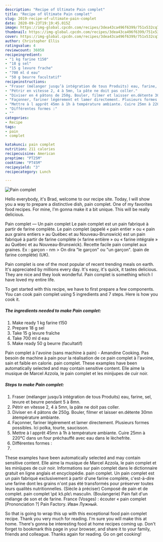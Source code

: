 ```yaml
---
description: "Recipe of Ultimate Pain complet"
title: "Recipe of Ultimate Pain complet"
slug: 2019-recipe-of-ultimate-pain-complet
date: 2020-09-23T19:19:45.015Z
image: https://img-global.cpcdn.com/recipes/3dea43ca496f6399/751x532cq70/pain-complet-photo-principale-de-la-recette.jpg
thumbnail: https://img-global.cpcdn.com/recipes/3dea43ca496f6399/751x532cq70/pain-complet-photo-principale-de-la-recette.jpg
cover: https://img-global.cpcdn.com/recipes/3dea43ca496f6399/751x532cq70/pain-complet-photo-principale-de-la-recette.jpg
author: Christopher Ellis
ratingvalue: 4
reviewcount: 36058
recipeingredient:
- "1 kg farine t150"
- "18 g sel"
- "15 g levure frache"
- "700 ml d eau"
- "50 g beurre facultatif"
recipeinstructions:
- "Fraser (mélanger jusqu’à intégration de tous Produits) eau, farine, sel, levure et beurre pendant 5 à 8mn."
- "Pétrir en vitesse 2, 4 à 5mn, la pâte ne doit pas coller."
- "Diviser en 4 pâtons de 250g. Bouler, filmer et laisser en.détente 30mn àtempérature ambiante."
- "Façonner, fariner légèrement et lamer directement. Plusieurs formes possibles. Ici polka, tourte, saucisson."
- "Mettre à l apprêt 45mn à 1h à température ambiante. Cuire 25mn à 220°C dans un four préchauffé avec eau dans le lèchefrite."
- "Différentes formes :"
- ""
categories:
- Recipe
tags:
- pain
- complet

katakunci: pain complet 
nutrition: 211 calories
recipecuisine: American
preptime: "PT25M"
cooktime: "PT45M"
recipeyield: "3"
recipecategory: Lunch

---
```



![Pain complet](https://img-global.cpcdn.com/recipes/3dea43ca496f6399/751x532cq70/pain-complet-photo-principale-de-la-recette.jpg)

Hello everybody, it's Brad, welcome to our recipe site. Today, I will show you a way to prepare a distinctive dish, pain complet. One of my favorites food recipes. For mine, I'm gonna make it a bit unique. This will be really delicious.

Pain complet — Un pain complet Le pain complet est un pain fabriqué à partir de farine complète. Le pain complet (appelé « pain entier » ou « pain aux grains entiers » au Québec et au Nouveau-Brunswick) est un pain fabriqué à partir de farine complète (« farine entière » ou « farine intégrale » au Québec et au Nouveau-Brunswick). Recette facile pain complet aux graines. Ex : garçon - nm &gt; On dira &#34;le garçon&#34; ou &#34;un garçon&#34;. (pain de farine complète) (UK).

Pain complet is one of the most popular of recent trending meals on earth. It's appreciated by millions every day. It's easy, it's quick, it tastes delicious. They are nice and they look wonderful. Pain complet is something which I have loved my entire life.


To get started with this recipe, we have to first prepare a few components. You can cook pain complet using 5 ingredients and 7 steps. Here is how you cook it.

<!--inarticleads1-->

##### The ingredients needed to make Pain complet:

1. Make ready 1 kg farine t150
1. Prepare 18 g sel
1. Take 15 g levure fraîche
1. Take 700 ml d eau
1. Make ready 50 g beurre (facultatif)


Pain complet à l&#39;avoine (sans machine à pain) - Amandine Cooking. Pas besoin de machine à pain pour la réalisation de ce pain complet à l&#39;avoine, sain et faible en calorie. pain complet. These examples have been automatically selected and may contain sensitive content. Elle aime la musique de Marcel Azzola, le pain complet et les minijupes de cuir noir. 

<!--inarticleads2-->

##### Steps to make Pain complet:

1. Fraser (mélanger jusqu’à intégration de tous Produits) eau, farine, sel, levure et beurre pendant 5 à 8mn.
1. Pétrir en vitesse 2, 4 à 5mn, la pâte ne doit pas coller.
1. Diviser en 4 pâtons de 250g. Bouler, filmer et laisser en.détente 30mn àtempérature ambiante.
1. Façonner, fariner légèrement et lamer directement. Plusieurs formes possibles. Ici polka, tourte, saucisson.
1. Mettre à l apprêt 45mn à 1h à température ambiante. Cuire 25mn à 220°C dans un four préchauffé avec eau dans le lèchefrite.
1. Différentes formes :
1. 


These examples have been automatically selected and may contain sensitive content. Elle aime la musique de Marcel Azzola, le pain complet et les minijupes de cuir noir. Informations sur pain complet dans le dictionnaire gratuit en ligne anglais et encyclopédie. pain complet. Un pain complet est un pain fabriqué exclusivement à partir d&#39;une farine complète, c&#39;est-à-dire une farine dont les grains n&#39;ont pas été transformés pour préserver toutes leurs qualités nutritionnelles. (Siècle à préciser) Composé de pain et de complet. pain complet \pɛ̃ kɔ̃.plɛ\ masculin. (Boulangerie) Pain fait d&#39;un mélange de son et de farine. France (Vosges) : écouter « pain complet [Prononciation ?] Pain Factory. Иван Лужный. 

So that is going to wrap this up with this exceptional food pain complet recipe. Thank you very much for reading. I'm sure you will make this at home. There's gonna be interesting food at home recipes coming up. Don't forget to bookmark this page in your browser, and share it to your family, friends and colleague. Thanks again for reading. Go on get cooking!

